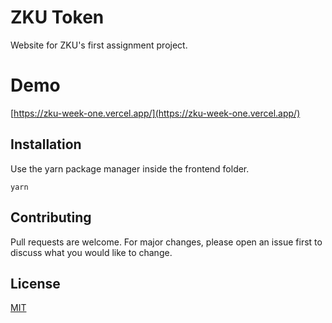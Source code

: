 # ZKU Token

Website for ZKU's first assignment project.

# Demo

[https://zku-week-one.vercel.app/](https://zku-week-one.vercel.app/)

## Installation

Use the yarn package manager inside the frontend folder.

`yarn`

## Contributing

Pull requests are welcome. For major changes, please open an issue first to discuss what you would like to change.

## License

[MIT](https://choosealicense.com/licenses/mit/)
